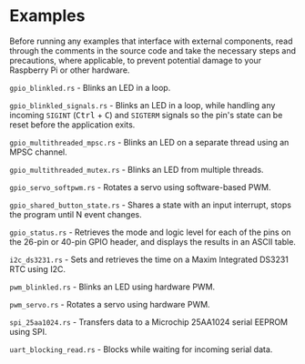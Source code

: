 # Examples

Before running any examples that interface with external components, read through the comments in the source code and take the necessary steps and precautions, where applicable, to prevent potential damage to your Raspberry Pi or other hardware.

`gpio_blinkled.rs` - Blinks an LED in a loop.

`gpio_blinkled_signals.rs` - Blinks an LED in a loop, while handling any incoming `SIGINT` (<kbd>Ctrl</kbd> + <kbd>C</kbd>) and `SIGTERM` signals so the pin's state can be reset before the application exits.

`gpio_multithreaded_mpsc.rs` - Blinks an LED on a separate thread using an MPSC channel.

`gpio_multithreaded_mutex.rs` - Blinks an LED from multiple threads.

`gpio_servo_softpwm.rs` - Rotates a servo using software-based PWM.

`gpio_shared_button_state.rs` - Shares a state with an input interrupt, stops the program until N event changes.

`gpio_status.rs` - Retrieves the mode and logic level for each of the pins on the 26-pin or 40-pin GPIO header, and displays the results in an ASCII table.

`i2c_ds3231.rs` - Sets and retrieves the time on a Maxim Integrated DS3231 RTC using I2C.

`pwm_blinkled.rs` - Blinks an LED using hardware PWM.

`pwm_servo.rs` - Rotates a servo using hardware PWM.

`spi_25aa1024.rs` - Transfers data to a Microchip 25AA1024 serial EEPROM using SPI.

`uart_blocking_read.rs` - Blocks while waiting for incoming serial data.
